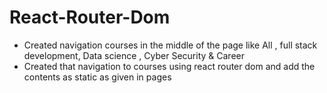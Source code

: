 # React-Router-Dom

* Created navigation courses in the middle of the page like All , full stack development, Data science , Cyber Security & Career
* Created that navigation to courses using react router dom and add the contents as static as given in pages
